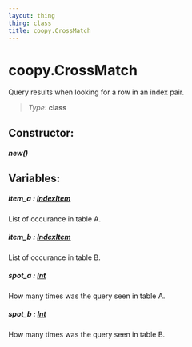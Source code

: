 ```yaml
---
layout: thing
thing: class
title: coopy.CrossMatch
---
```

# coopy.CrossMatch


Query results when looking for a row in an index pair.




> *Type:* **class**



## Constructor:

##### **new**()



## Variables:

#####  **item_a**  : <a href="../coopy/IndexItem.html" class="type">IndexItem</a>


List of occurance in table A.




#####  **item_b**  : <a href="../coopy/IndexItem.html" class="type">IndexItem</a>


List of occurance in table B.




#####  **spot_a**  : <a href="../Int.html" class="type">Int</a>


How many times was the query seen in table A.




#####  **spot_b**  : <a href="../Int.html" class="type">Int</a>


How many times was the query seen in table B.






